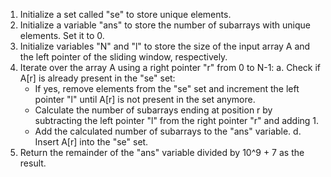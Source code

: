 1. Initialize a set called "se" to store unique elements.
2. Initialize a variable "ans" to store the number of subarrays with unique elements. Set it to 0.
3. Initialize variables "N" and "l" to store the size of the input array A and the left pointer of the sliding window, respectively.
4. Iterate over the array A using a right pointer "r" from 0 to N-1: a. Check if A[r] is already present in the "se" set:
   - If yes, remove elements from the "se" set and increment the left pointer "l" until A[r] is not present in the set anymore.
   - Calculate the number of subarrays ending at position r by subtracting the left pointer "l" from the right pointer "r" and adding 1.
   - Add the calculated number of subarrays to the "ans" variable. d. Insert A[r] into the "se" set.
5. Return the remainder of the "ans" variable divided by 10^9 + 7 as the result.
